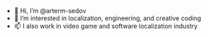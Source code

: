- 👋 Hi, I’m @arterm-sedov
- 👀 I’m interested in localization, engineering, and creative coding
- 📫 I also work in video game and software localization industry

<!---
arterm-sedov/arterm-sedov is a ✨ special ✨ repository because its `README.md` (this file) appears on your GitHub profile.
You can click the Preview link to take a look at your changes.
--->
